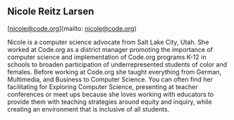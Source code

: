 ## Nicole Reitz Larsen

[nicole@code.org](mailto: nicole@code.org)

Nicole is a computer science advocate from Salt Lake City, Utah.  She worked at Code.org as a district manager promoting the importance of computer science and implementation of Code.org programs K-12 in schools to broaden participation of underrepresented students of color and females.  Before working at Code.org she taught everything from German, Multimedia, and Business to Computer Science. You can often find her facilitating for Exploring Computer Science, presenting at teacher conferences or meet ups because she loves working with educators to provide them with teaching strategies around equity and inquiry, while creating an environment that is inclusive of all students.